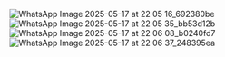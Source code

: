 ![WhatsApp Image 2025-05-17 at 22 05 16_692380be](https://github.com/user-attachments/assets/4b65bdd9-a6aa-4edb-8fcd-dcd1f6a758ca)
![WhatsApp Image 2025-05-17 at 22 05 35_bb53d12b](https://github.com/user-attachments/assets/467685f2-b626-4190-9694-2a3602ecd9b5)
![WhatsApp Image 2025-05-17 at 22 06 08_b0240fd7](https://github.com/user-attachments/assets/7cf0f46c-e097-4a40-bac9-91363a30c29e)
![WhatsApp Image 2025-05-17 at 22 06 37_248395ea](https://github.com/user-attachments/assets/ccf8a3b4-01c8-4423-a149-0e1352b1327b)
